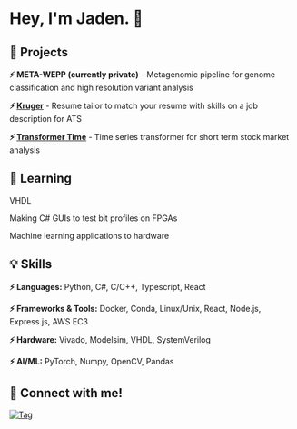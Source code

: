 # Hey, I'm Jaden.  🔭

## 🔨 Projects
**⚡ META-WEPP (currently private)** - Metagenomic pipeline for genome classification and high resolution variant analysis

**⚡ [Kruger](https://github.com/jadenseangmany/Kruger)** - Resume tailor to match your resume with skills on a job description for ATS

**⚡ [Transformer Time](https://github.com/jadenseangmany/ece176-final-project)** - Time series transformer for short term stock market analysis

## 🌱 Learning

VHDL

Making C# GUIs to test bit profiles on FPGAs

Machine learning applications to hardware

## 💡 Skills

**⚡ Languages:** Python, C#, C/C++, Typescript, React

**⚡ Frameworks & Tools:** Docker, Conda, Linux/Unix, React, Node.js, Express.js, AWS EC3

**⚡ Hardware:** Vivado, Modelsim, VHDL, SystemVerilog

**⚡ AI/ML:** PyTorch, Numpy, OpenCV, Pandas

## 🧩 Connect with me!

[![Tag](https://img.shields.io/badge/LinkedIn-Profile-blue)](https://www.linkedin.com/in/jadenseangmany)


<!--
**jadenseangmany/jadenseangmany** is a ✨ _special_ ✨ repository because its `README.md` (this file) appears on your GitHub profile.

Here are some ideas to get you started:

- 🔭 I’m currently working on ...
- 🌱 I’m currently learning ...
- 👯 I’m looking to collaborate on ...
- 🤔 I’m looking for help with ...
- 💬 Ask me about ...
- 📫 How to reach me: ...
- 😄 Pronouns: ...
- ⚡ Fun fact: ...
-->
